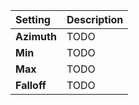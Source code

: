 | Setting     | Description |
| :---------- | :---------- |
| **Azimuth** | TODO        |
| **Min**     | TODO        |
| **Max**     | TODO        |
| **Falloff** | TODO        |